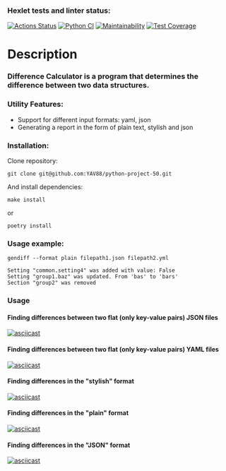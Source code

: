 ### Hexlet tests and linter status:

[![Actions Status](https://github.com/YAV88/python-project-50/workflows/hexlet-check/badge.svg)](https://github.com/YAV88/python-project-50/actions)
[![Python CI](https://github.com/YAV88/python-project-50/actions/workflows/PythonCI.yml/badge.svg)](https://github.com/YAV88/python-project-50/actions/workflows/PythonCI.yml)
[![Maintainability](https://api.codeclimate.com/v1/badges/777fe6e2321dbfebb09c/maintainability)](https://codeclimate.com/github/YAV88/python-project-50/maintainability)
[![Test Coverage](https://api.codeclimate.com/v1/badges/777fe6e2321dbfebb09c/test_coverage)](https://codeclimate.com/github/YAV88/python-project-50/test_coverage)





# **Description**
### Difference Calculator is a program that determines the difference between two data structures.

### Utility Features:

* Support for different input formats: yaml, json
* Generating a report in the form of plain text, stylish and json

### Installation:
Clone repository:
```
git clone git@github.com:YAV88/python-project-50.git
```
And install dependencies:
```
make install
```
or 
```
poetry install
```

### Usage example:

```
gendiff --format plain filepath1.json filepath2.yml

Setting "common.setting4" was added with value: False 
Setting "group1.baz" was updated. From 'bas' to 'bars'
Section "group2" was removed
```

### Usage

#### Finding differences between two flat (only key-value pairs) JSON files

[![asciicast](https://asciinema.org/a/hx7iliU4GzO8E9APcJYf9qvmc.svg)](https://asciinema.org/a/hx7iliU4GzO8E9APcJYf9qvmc)


#### Finding differences between two flat (only key-value pairs) YAML files

[![asciicast](https://asciinema.org/a/I3UC07OZttY6va3WWWi3TM7O7.svg)](https://asciinema.org/a/I3UC07OZttY6va3WWWi3TM7O7)


#### Finding differences in the "stylish" format

[![asciicast](https://asciinema.org/a/6hPuQOYidM7z7VFI2HJwpeWqW.svg)](https://asciinema.org/a/6hPuQOYidM7z7VFI2HJwpeWqW)


#### Finding differences in the "plain" format 

[![asciicast](https://asciinema.org/a/Tj339Ct46LfpEOoinHeGiZ6Ks.svg)](https://asciinema.org/a/Tj339Ct46LfpEOoinHeGiZ6Ks)


#### Finding differences in the "JSON" format 

[![asciicast](https://asciinema.org/a/GnnyTLXo89WRT5eZwnStWFiyC.svg)](https://asciinema.org/a/GnnyTLXo89WRT5eZwnStWFiyC)
